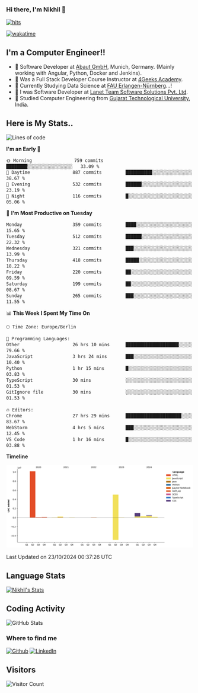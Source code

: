 ### Hi there, I'm Nikhil 👋

[![hits](https://hits.sh/github.com/silentsoft/hits.svg?color=2311cc)](https://hits.sh/github.com/silentsoft/hits/)

[![wakatime](https://wakatime.com/badge/user/369b6a3a-7953-4ff9-b7c7-be53d0a7ccc6.svg)](https://wakatime.com/@369b6a3a-7953-4ff9-b7c7-be53d0a7ccc6)

## I'm a  Computer Engineer!!

- 🌱 Software Developer at [Abaut GmbH](https://www.abaut.de/), Munich, Germany. (Mainly working with Angular, Python, Docker and Jenkins).
- 🌱 Was a Full Stack Developer Course Instructor at [4Geeks Academy](https://4geeks.com/).
- 🌱 Currently Studying Data Science at [FAU Erlangen-Nürnberg](https://www.fau.de/)...!
- 🌱 I was Software Developer at [Lanet Team Software Solutions Pvt. Ltd](https://lanetteam.com/).
- 🌱 Studied Computer Engineering from [Gujarat Technological University](https://www.gtu.ac.in/), India.

<h2>Here is My Stats..</h2>

<!--START_SECTION:waka-->
![Lines of code](https://img.shields.io/badge/From%20Hello%20World%20I%27ve%20Written-17.4%20million%20lines%20of%20code-blue)

**I'm an Early 🐤** 

```text
🌞 Morning                759 commits         ████████░░░░░░░░░░░░░░░░░   33.09 % 
🌆 Daytime                887 commits         ██████████░░░░░░░░░░░░░░░   38.67 % 
🌃 Evening                532 commits         ██████░░░░░░░░░░░░░░░░░░░   23.19 % 
🌙 Night                  116 commits         █░░░░░░░░░░░░░░░░░░░░░░░░   05.06 % 
```
📅 **I'm Most Productive on Tuesday** 

```text
Monday                   359 commits         ████░░░░░░░░░░░░░░░░░░░░░   15.65 % 
Tuesday                  512 commits         ██████░░░░░░░░░░░░░░░░░░░   22.32 % 
Wednesday                321 commits         ███░░░░░░░░░░░░░░░░░░░░░░   13.99 % 
Thursday                 418 commits         █████░░░░░░░░░░░░░░░░░░░░   18.22 % 
Friday                   220 commits         ██░░░░░░░░░░░░░░░░░░░░░░░   09.59 % 
Saturday                 199 commits         ██░░░░░░░░░░░░░░░░░░░░░░░   08.67 % 
Sunday                   265 commits         ███░░░░░░░░░░░░░░░░░░░░░░   11.55 % 
```


📊 **This Week I Spent My Time On** 

```text
🕑︎ Time Zone: Europe/Berlin

💬 Programming Languages: 
Other                    26 hrs 10 mins      ████████████████████░░░░░   79.66 % 
JavaScript               3 hrs 24 mins       ███░░░░░░░░░░░░░░░░░░░░░░   10.40 % 
Python                   1 hr 15 mins        █░░░░░░░░░░░░░░░░░░░░░░░░   03.83 % 
TypeScript               30 mins             ░░░░░░░░░░░░░░░░░░░░░░░░░   01.53 % 
GitIgnore file           30 mins             ░░░░░░░░░░░░░░░░░░░░░░░░░   01.53 % 

🔥 Editors: 
Chrome                   27 hrs 29 mins      █████████████████████░░░░   83.67 % 
WebStorm                 4 hrs 5 mins        ███░░░░░░░░░░░░░░░░░░░░░░   12.45 % 
VS Code                  1 hr 16 mins        █░░░░░░░░░░░░░░░░░░░░░░░░   03.88 % 
```

**Timeline**

![Lines of Code chart](https://raw.githubusercontent.com/nikhilmaguwala/nikhilmaguwala/main/assets/bar_graph.png)


 Last Updated on 23/10/2024 00:37:26 UTC
<!--END_SECTION:waka-->

<h2>Language Stats</h2>

[![Nikhil's Stats](https://github-readme-stats.vercel.app/api/wakatime?username=nikhilmaguwala&layout=compact&title=Stats)](https://github.com/nikhilmaguwala)


<h2>Coding Activity</h2>

<p><img src="https://wakatime.com/share/@nikhilmaguwala/7dd532b8-3e5e-4c26-8c46-68cc27712a92.svg" alt="GitHub Stats"></p>

<h3>Where to find me</h3>
<p>
    <a href="https://github.com/nikhilmaguwala" target="_blank"><img alt="Github" src="https://img.shields.io/badge/GitHub-%2312100E.svg?&style=for-the-badge&logo=Github&logoColor=white" /></a>
    <a href="https://www.linkedin.com/in/nikhil-maguwala" target="_blank"><img alt="LinkedIn" src="https://img.shields.io/badge/linkedin-%230077B5.svg?&style=for-the-badge&logo=linkedin&logoColor=white" /></a> 
</p>


<h2>Visitors</h2>

![Visitor Count](https://profile-counter.glitch.me/nikhilmaguwala/count.svg)

[website]: https://nikhilmaguwala.github.io/
[instagram]: https://www.instagram.com/nikhil_maguwala/
[linkedin]: https://www.linkedin.com/in/nikhil-maguwala/


